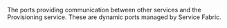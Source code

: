 The ports providing communication between other services and the Provisioning service. These are dynamic ports managed by Service Fabric.